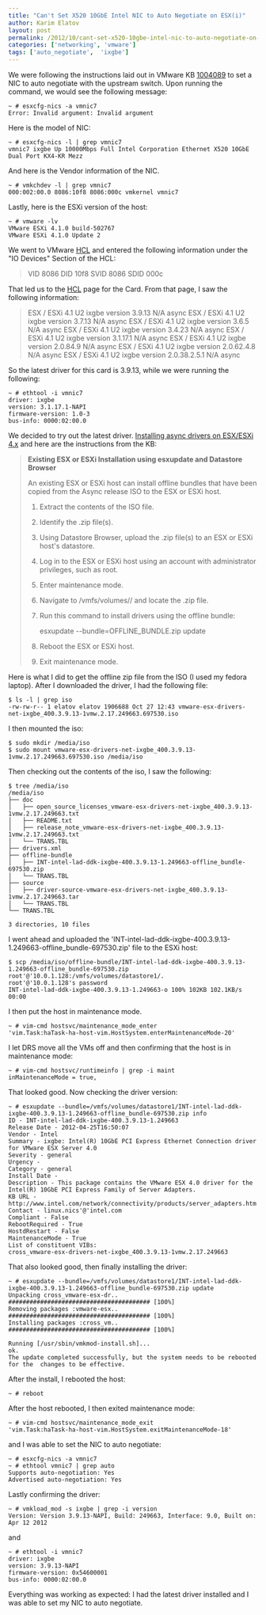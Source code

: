 ```yaml
---
title: "Can't Set X520 10GbE Intel NIC to Auto Negotiate on ESX(i)"
author: Karim Elatov
layout: post
permalink: /2012/10/cant-set-x520-10gbe-intel-nic-to-auto-negotiate-on-esxi/
categories: ['networking', 'vmware']
tags: ['auto_negotiate',  'ixgbe']
---
```


We were following the instructions laid out in VMware KB [1004089](http://kb.vmware.com/kb/1004089) to set a NIC to auto negotiate with the upstream switch. Upon running the command, we would see the following message:


	~ # esxcfg-nics -a vmnic7
	Error: Invalid argument: Invalid argument


Here is the model of NIC:


	~ # esxcfg-nics -l | grep vmnic7
	vmnic7 ixgbe Up 10000Mbps Full Intel Corporation Ethernet X520 10GbE Dual Port KX4-KR Mezz


And here is the Vendor information of the NIC.


	~ # vmkchdev -l | grep vmnic7
	000:002:00.0 8086:10f8 8086:000c vmkernel vmnic7


Lastly, here is the ESXi version of the host:


	~ # vmware -lv
	VMware ESXi 4.1.0 build-502767
	VMware ESXi 4.1.0 Update 2


We went to VMware [HCL](http://www.vmware.com/resources/compatibility/search.php?deviceCategory=io) and entered the following information under the "IO Devices" Section of the HCL:

> VID 8086
> DID 10f8
> SVID 8086
> SDID 000c

That led us to the [HCL](http://www.vmware.com/resources/compatibility/detail.php?deviceCategory=io&productid=17547&deviceCategory=io&VID=8086&DID=10F8&SVID=8086&SSID=000C&page=1&display_interval=10&sortColumn=Partner&sortOrder=Asc) page for the Card. From that page, I saw the following information:

> ESX / ESXi 4.1 U2 ixgbe version 3.9.13 N/A async
> ESX / ESXi 4.1 U2 ixgbe version 3.7.13 N/A async
> ESX / ESXi 4.1 U2 ixgbe version 3.6.5 N/A async
> ESX / ESXi 4.1 U2 ixgbe version 3.4.23 N/A async
> ESX / ESXi 4.1 U2 ixgbe version 3.1.17.1 N/A async
> ESX / ESXi 4.1 U2 ixgbe version 2.0.84.9 N/A async
> ESX / ESXi 4.1 U2 ixgbe version 2.0.62.4.8 N/A async
> ESX / ESXi 4.1 U2 ixgbe version 2.0.38.2.5.1 N/A async

So the latest driver for this card is 3.9.13, while we were running the following:


	~ # ethtool -i vmnic7
	driver: ixgbe
	version: 3.1.17.1-NAPI
	firmware-version: 1.0-3
	bus-info: 0000:02:00.0


We decided to try out the latest driver. [Installing async drivers on ESX/ESXi 4.x](https://my.vmware.com/web/vmware/details?downloadGroup=DT-ESX4X-Intel-ixgbe-3913&productId=230) and here are the instructions from the KB:

> **Existing ESX or ESXi Installation using esxupdate and Datastore Browser**
>
> An existing ESX or ESXi host can install offline bundles that have been copied from the Async release ISO to the ESX or ESXi host.
>
> 1.  Extract the contents of the ISO file.
> 2.  Identify the .zip file(s).
> 3.  Using Datastore Browser, upload the .zip file(s) to an ESX or ESXi host's datastore.
> 4.  Log in to the ESX or ESXi host using an account with administrator privileges, such as root.
> 5.  Enter maintenance mode.
> 6.  Navigate to /vmfs/volumes// and locate the .zip file.
> 7.  Run this command to install drivers using the offline bundle:
>
>	     esxupdate --bundle=OFFLINE_BUNDLE.zip update
>
> 8.  Reboot the ESX or ESXi host.
> 9.  Exit maintenance mode.

Here is what I did to get the offline zip file from the ISO (I used my fedora laptop). After I downloaded the driver, I had the following file:


	$ ls -l | grep iso
	-rw-rw-r-- 1 elatov elatov 1906688 Oct 27 12:43 vmware-esx-drivers-net-ixgbe_400.3.9.13-1vmw.2.17.249663.697530.iso


I then mounted the iso:


	$ sudo mkdir /media/iso
	$ sudo mount vmware-esx-drivers-net-ixgbe_400.3.9.13-1vmw.2.17.249663.697530.iso /media/iso


Then checking out the contents of the iso, I saw the following:


	$ tree /media/iso
	/media/iso
	├── doc
	│   ├── open_source_licenses_vmware-esx-drivers-net-ixgbe_400.3.9.13-1vmw.2.17.249663.txt
	│   ├── README.txt
	│   ├── release_note_vmware-esx-drivers-net-ixgbe_400.3.9.13-1vmw.2.17.249663.txt
	│   └── TRANS.TBL
	├── drivers.xml
	├── offline-bundle
	│   ├── INT-intel-lad-ddk-ixgbe-400.3.9.13-1.249663-offline_bundle-697530.zip
	│   └── TRANS.TBL
	├── source
	│   ├── driver-source-vmware-esx-drivers-net-ixgbe_400.3.9.13-1vmw.2.17.249663.tar
	│   └── TRANS.TBL
	└── TRANS.TBL

	3 directories, 10 files


I went ahead and uploaded the 'INT-intel-lad-ddk-ixgbe-400.3.9.13-1.249663-offline_bundle-697530.zip' file to the ESXi host:


	$ scp /media/iso/offline-bundle/INT-intel-lad-ddk-ixgbe-400.3.9.13-1.249663-offline_bundle-697530.zip root'@'10.0.1.128:/vmfs/volumes/datastore1/.
	root'@'10.0.1.128's password
	INT-intel-lad-ddk-ixgbe-400.3.9.13-1.249663-o 100% 102KB 102.1KB/s 00:00


I then put the host in maintenance mode.


	~ # vim-cmd hostsvc/maintenance_mode_enter
	'vim.Task:haTask-ha-host-vim.HostSystem.enterMaintenanceMode-20'


I let DRS move all the VMs off and then confirming that the host is in maintenance mode:


	~ # vim-cmd hostsvc/runtimeinfo | grep -i maint
	inMaintenanceMode = true,


That looked good. Now checking the driver version:


	~ # esxupdate --bundle=/vmfs/volumes/datastore1/INT-intel-lad-ddk-ixgbe-400.3.9.13-1.249663-offline_bundle-697530.zip info
	ID - INT-intel-lad-ddk-ixgbe-400.3.9.13-1.249663
	Release Date - 2012-04-25T16:50:07
	Vendor - Intel
	Summary - ixgbe: Intel(R) 10GbE PCI Express Ethernet Connection driver
	for VMware ESX Server 4.0
	Severity - general
	Urgency -
	Category - general
	Install Date -
	Description - This package contains the VMware ESX 4.0 driver for the
	Intel(R) 10GbE PCI Express Family of Server Adapters.
	KB URL - http://www.intel.com/network/connectivity/products/server_adapters.htm
	Contact - linux.nics'@'intel.com
	Compliant - False
	RebootRequired - True
	HostdRestart - False
	MaintenanceMode - True
	List of constituent VIBs:
	cross_vmware-esx-drivers-net-ixgbe_400.3.9.13-1vmw.2.17.249663


That also looked good, then finally installing the driver:

	~ # esxupdate --bundle=/vmfs/volumes/datastore1/INT-intel-lad-ddk-ixgbe-400.3.9.13-1.249663-offline_bundle-697530.zip update
	Unpacking cross_vmware-esx-dr.. ######################################## [100%]
	Removing packages :vmware-esx.. ######################################## [100%]
	Installing packages :cross_vm.. ######################################## [100%]

	Running [/usr/sbin/vmkmod-install.sh]...
	ok.
	The update completed successfully, but the system needs to be rebooted for the  changes to be effective.

After the install, I rebooted the host:

	~ # reboot

After the host rebooted, I then exited maintenance mode:

	~ # vim-cmd hostsvc/maintenance_mode_exit
	'vim.Task:haTask-ha-host-vim.HostSystem.exitMaintenanceMode-18'

and I was able to set the NIC to auto negotiate:

	~ # esxcfg-nics -a vmnic7
	~ # ethtool vmnic7 | grep auto
	Supports auto-negotiation: Yes
	Advertised auto-negotiation: Yes

Lastly confirming the driver:

	~ # vmkload_mod -s ixgbe | grep -i version
	Version: Version 3.9.13-NAPI, Build: 249663, Interface: 9.0, Built on: Apr 12 2012

and

	~ # ethtool -i vmnic7
	driver: ixgbe
	version: 3.9.13-NAPI
	firmware-version: 0x54600001
	bus-info: 0000:02:00.0

Everything was working as expected: I had the latest driver installed and I was able to set my NIC to auto negotiate.
